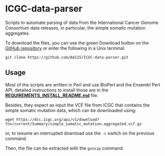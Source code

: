# ICGC-data-parser

Scripts to automate parsing of data from the International Cancer Genome Consortium data releases, in particular, the simple somatic mutation aggregates.

To download the files, you can use the green Download button on the [GitHub repository](https://github.com/Ad115/ICGC-data-parser) or enter the following in a Unix terminal:
 ```
 git clone https://github.com/Ad115/ICGC-data-parser.git
 ```

## Usage
 Most of the scripts are written in Perl and use BioPerl and the Ensembl Perl API, detailed instructions to install those are in the [**REQUIREMENTS_INSTALL_README.md**](https://github.com/Ad115/ICGC-data-parser/blob/develop/REQUIREMENTS_INSTALL_README.md) file.

 Besides, they expect as input the VCF file from ICGC that contains the simple somatic mutation data, which can be downloaded using:
 ```
 wget https://dcc.icgc.org/api/v1/download?fn=/current/Summary/simple_somatic_mutation.aggregated.vcf.gz
 ```
 or, to resume an interrupted download use the `-c` switch on the previous command.

Then, the file can be extracted with the `gunzip` command.
